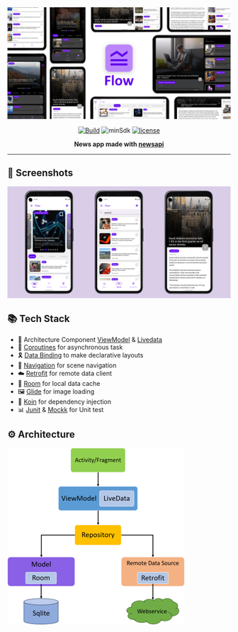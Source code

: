 <div align="center">
<img src="https://github.com/iamoscarliang/flow/blob/master/screenshots/feature_graph.png" width="600">

[![Build](https://github.com/iamoscarliang/flow/workflows/Build/badge.svg)](https://github.com/iamoscarliang/flow/actions)
![minSdk](https://img.shields.io/badge/minSdk-27-brightgreen)
[![license](https://img.shields.io/badge/license-MIT-brightgreen)](https://github.com/iamoscarliang/flow/blob/master/LICENSE)

**News app made with [newsapi](https://www.newsapi.ai)**
</div>

---

## :pushpin: Screenshots
<img src="https://github.com/iamoscarliang/flow/blob/master/screenshots/screenshot.png" width="800">

## :books: Tech Stack
- :wrench: Architecture Component [ViewModel](https://developer.android.com/topic/libraries/architecture/viewmodel) & [Livedata](https://developer.android.com/topic/libraries/architecture/livedata)
- :rocket: [Coroutines](https://developer.android.com/kotlin/coroutines) for asynchronous task
- :reminder_ribbon: [Data Binding](https://developer.android.com/topic/libraries/data-binding) to make declarative layouts
- :ship: [Navigation](https://developer.android.com/guide/navigation) for scene navigation
- :cloud: [Retrofit](https://square.github.io/retrofit) for remote data client
- :floppy_disk: [Room](https://developer.android.com/training/data-storage/room) for local data cache
- :framed_picture: [Glide](https://github.com/bumptech/glide) for image loading
- :syringe: [Koin](https://github.com/InsertKoinIO/koin) for dependency injection
- :bar_chart: [Junit](https://developer.android.com/training/testing/local-tests) & [Mockk](https://mockk.io) for Unit test

## :gear: Architecture
<img src="https://github.com/iamoscarliang/flow/blob/master/screenshots/mvvm.png" width="400">
